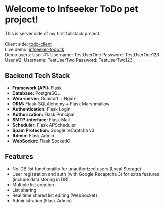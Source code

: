 # Welcome to Infseeker ToDo pet project!

This is server side of my first fullstack project. <br />
<br />
Client side: [todo-client](https://github.com/infseeker/todo-client) <br />
Live demo: [infseeker-todo.tk](https://infseeker-todo.tk/)
<br />
Demo users:
User #1:
Username: TestUserOne
Password: TestUserOne123
<br />
User #2:
Username: TestUserTwo
Password: TestUserTwo123


## Backend Tech Stack
- **Framework (API):** Flask
- **Database:** PostgreSQL
- **Web-server:** Gunicort + Nginx
- **ORM:** Flask-SQLAlchemy + Flask Marshmallow
- **Authentication:** Flask Login
- **Authorization:** Flask Principal
- **SMTP-interface:** Flask Mail
- **Scheduler:** Flask APScheduler
- **Spam Protection:** Google reCaptcha v3
- **Admin:** Flask Admin
- **WebSocket:** Flask SocketIO


## Features
- No-DB list functionality for unauthorized users (Local Storage)
- User registration and auth (with Google Recaptcha 3) for extra features (include data storing in DB)
- Multiple list creation
- List sharing
- Real time shared list editing (WebSocket)
- Administration (Flask Admin)
